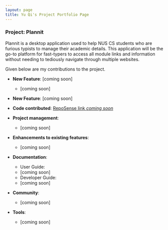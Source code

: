 ```yaml
---
layout: page
title: Yu Qi's Project Portfolio Page
---
```


### Project: Plannit

Plannit is a desktop application used to help NUS CS students who are furious typists to manage their academic details. This application will be the go-to platform for fast-typers to access all module links and information without needing to tediously navigate through multiple websites.

Given below are my contributions to the project.

* **New Feature**: [coming soon]
  * [coming soon]

* **New Feature**: [coming soon]

* **Code contributed**: [RepoSense link *coming soon*]()

* **Project management**:
  * [coming soon]

* **Enhancements to existing features**:
  * [coming soon]

* **Documentation**:
  * User Guide:
  * [coming soon]
  * Developer Guide:
  * [coming soon]

* **Community**:
  * [coming soon]

* **Tools**:
  * [coming soon]
